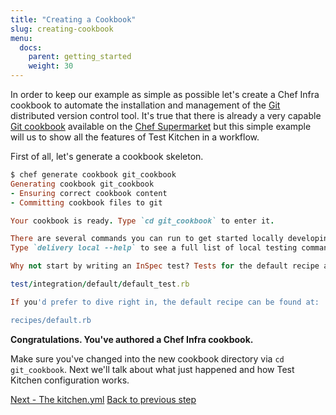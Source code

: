 ```yaml
---
title: "Creating a Cookbook"
slug: creating-cookbook
menu:
  docs:
    parent: getting_started
    weight: 30
---
```


In order to keep our example as simple as possible let's create a Chef Infra cookbook to automate the installation and management of the [Git](http://git-scm.com/) distributed version control tool. It's true that there is already a very capable [Git cookbook](https://supermarket.chef.io/cookbooks/git) available on the [Chef Supermarket](https://supermarket.chef.io/cookbooks) but this simple example will us to show all the features of Test Kitchen in a workflow.

First of all, let's generate a cookbook skeleton.

```ruby
$ chef generate cookbook git_cookbook
Generating cookbook git_cookbook
- Ensuring correct cookbook content
- Committing cookbook files to git

Your cookbook is ready. Type `cd git_cookbook` to enter it.

There are several commands you can run to get started locally developing and testing your cookbook.
Type `delivery local --help` to see a full list of local testing commands.

Why not start by writing an InSpec test? Tests for the default recipe are stored at:

test/integration/default/default_test.rb

If you'd prefer to dive right in, the default recipe can be found at:

recipes/default.rb
```

**Congratulations. You've authored a Chef Infra cookbook.**

Make sure you've changed into the new cookbook directory via `cd git_cookbook`. Next we'll talk about what just happened and how Test Kitchen configuration works.

<div class="sidebar--footer">
<a class="button primary-cta" href="/docs/getting-started/kitchen-yml">Next - The kitchen.yml</a>
<a class="sidebar--footer--back" href="/docs/getting-started/getting-help">Back to previous step</a>
</div>
